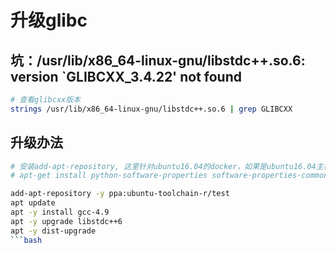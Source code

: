 # 升级glibc

## 坑：/usr/lib/x86_64-linux-gnu/libstdc++.so.6: version `GLIBCXX_3.4.22' not found

```bash
# 查看glibcxx版本
strings /usr/lib/x86_64-linux-gnu/libstdc++.so.6 | grep GLIBCXX
```


## 升级办法

```bash
# 安装add-apt-repository, 这里针对ubuntu16.04的docker，如果是ubuntu16.04主机不需要
# apt-get install python-software-properties software-properties-common

add-apt-repository -y ppa:ubuntu-toolchain-r/test
apt update
apt -y install gcc-4.9
apt -y upgrade libstdc++6
apt -y dist-upgrade
```bash
